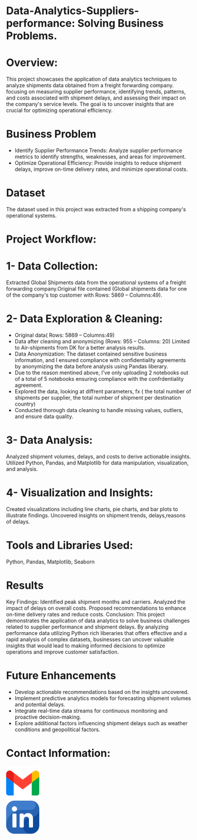 # Data-Analytics-Suppliers-performance: Solving Business Problems.
# Overview:
This project showcases the application of data analytics techniques to analyze shipments data obtained from a freight forwarding company.
focusing on measuring supplier performance, identifying trends, patterns, and costs associated with shipment delays, and assessing their impact on the company's service levels. 
The goal is to uncover insights that are crucial for optimizing operational efficiency.

# Business Problem
- Identify Supplier Performance Trends: Analyze supplier performance metrics to identify strengths, weaknesses, and areas for improvement.
- Optimize Operational Efficiency: Provide insights to reduce shipment delays, improve on-time delivery rates, and minimize operational costs.
  
# Dataset
The dataset used in this project was extracted from a shipping company's operational systems.

# Project Workflow:

# 1- Data Collection:
Extracted Global Shipments data from the operational systems of a freight forwarding company.Original file contained (Global shipments data for one of the company's top customer with Rows: 5869 – Columns:49).

# 2- Data Exploration & Cleaning:

- Original data( Rows: 5869 – Columns:49)
- Data after cleaning and  anonymizing (Rows: 955 – Columns: 20) Limited to Air-shipments from DK for a better analysis results.
- Data Anonymization: The dataset contained sensitive business information, and I ensured compliance with confidentiality agreements by anonymizing the data before analysis using Pandas liberary.
- Due to the reason mentined above, I've only uploading 2 notebooks out of a total of 5 notebooks ensuring compliance with the confrdentiality agreement.
- Explored the data, looking at diffrent parameters, fx ( the total number of shipments per supplier, the total number of shipment per destination country)
- Conducted thorough data cleaning to handle missing values, outliers, and ensure data quality.
  
# 3- Data Analysis:

Analyzed shipment volumes, delays, and costs to derive actionable insights.
Utilized Python, Pandas, and Matplotlib for data manipulation, visualization, and analysis.

# 4- Visualization and Insights:

Created visualizations including line charts, pie charts, and bar plots to illustrate findings.
Uncovered insights on shipment trends, delays,reasons of delays.
# Tools and Libraries Used:
Python, Pandas, Matplotlib, Seaborn

# Results
Key Findings:
Identified peak shipment months and carriers.
Analyzed the impact of delays on overall costs.
Proposed recommendations to enhance on-time delivery rates and reduce costs.
Conclusion:
This project demonstrates the application of data analytics to solve business challenges related to supplier performance and shipment delays. By analyzing performance data utilizing Python rich liberaries that offers effective and a rapid analysis of complex datasets, businesses can uncover valuable insights that would lead to making informed decisions to optimize operations and improve customer satisfaction.

# Future Enhancements
- Develop actionable recommendations based on the insights uncovered.
- Implement predictive analytics models for forecasting shipment volumes and potential delays.
- Integrate real-time data streams for continuous monitoring and proactive decision-making.
- Explore additional factors influencing shipment delays such as weather conditions and geopolitical factors.

# Contact Information:
<div>
<a href="mailto:emanaldabba@gmail.com">
<img src="Images/gmail.png" alt="gmail-icon" width="90" height="90">
</a>
</div>
<div>
<a href="https://www.linkedin.com/in/emanaldabaa/">
<img src="Images/linkedin.png" alt="Linkedin-icon" width="90" height="90">
</a>
</div>
